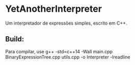 # YetAnotherInterpreter
Um interpretador de expressões simples, escrito em C++.

<h2>Build:</h2>
<p>Para compilar, use g++ -std=c++14 -Wall main.cpp 
BinaryExpressionTree.cpp utils.cpp -o Interpreter -lreadline
</p>

